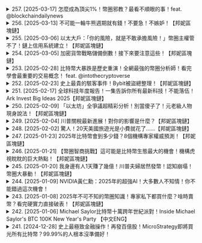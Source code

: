 <details>
<summary>257. [2025-03-17] 怎麼成為頂尖1%！幣圈邪教？最看不順眼的事！feat. @blockchaindailynews</summary><br>

<a href="https://www.youtube.com/watch?v=mlQqwTTtUNM" target="_blank">
    <img src="https://img.youtube.com/vi/mlQqwTTtUNM/maxresdefault.jpg" 
        alt="[Youtube]" width="200">
</a>

# 怎麼成為頂尖1%！幣圈邪教？最看不順眼的事！feat. @blockchaindailynews


</details>

<details>
<summary>256. [2025-03-13] 不可能一輪牛熊週期就有錢！不要急！不嫉妒！【邦妮區塊鏈】</summary><br>

<a href="https://www.youtube.com/watch?v=ermsw0U-QJY" target="_blank">
    <img src="https://img.youtube.com/vi/ermsw0U-QJY/maxresdefault.jpg" 
        alt="[Youtube]" width="200">
</a>

# 不可能一輪牛熊週期就有錢！不要急！不嫉妒！【邦妮區塊鏈】


</details>

<details>
<summary>255. [2025-03-06] 以太大戶：「你的風險，就是不敢承擔風險！」幣圈主權管不了！鏈上信用系統建立！【邦妮區塊鏈】</summary><br>

<a href="https://www.youtube.com/watch?v=O4tZehhipZs" target="_blank">
    <img src="https://img.youtube.com/vi/O4tZehhipZs/maxresdefault.jpg" 
        alt="[Youtube]" width="200">
</a>

# 以太大戶：「你的風險，就是不敢承擔風險！」幣圈主權管不了！鏈上信用系統建立！【邦妮區塊鏈】


</details>

<details>
<summary>254. [2025-03-05] 加密貨幣戰略儲備倒數！接下來要注意這些！【邦妮區塊鏈】</summary><br>

<a href="https://www.youtube.com/watch?v=iMZpfWoY7Us" target="_blank">
    <img src="https://img.youtube.com/vi/iMZpfWoY7Us/maxresdefault.jpg" 
        alt="[Youtube]" width="200">
</a>

# 加密貨幣戰略儲備倒數！接下來要注意這些！【邦妮區塊鏈】


</details>

<details>
<summary>253. [2025-02-28] 比特幣大暴跌是歷史重演！全網最強的幣圈分析師！看完學會最重要的交易概念！ feat. @intothecryptoverse</summary><br>

<a href="https://www.youtube.com/watch?v=LOUOIvc2V1g" target="_blank">
    <img src="https://img.youtube.com/vi/LOUOIvc2V1g/maxresdefault.jpg" 
        alt="[Youtube]" width="200">
</a>

# 比特幣大暴跌是歷史重演！全網最強的幣圈分析師！看完學會最重要的交易概念！ feat. @intothecryptoverse


</details>

<details>
<summary>252. [2025-02-23] 史上最貴的駭客事件！Bybit被盜總整理！【邦妮區塊鏈】</summary><br>

<a href="https://www.youtube.com/watch?v=WxCWPuOpkKg" target="_blank">
    <img src="https://img.youtube.com/vi/WxCWPuOpkKg/maxresdefault.jpg" 
        alt="[Youtube]" width="200">
</a>

# 史上最貴的駭客事件！Bybit被盜總整理！【邦妮區塊鏈】


</details>

<details>
<summary>251. [2025-02-17] 全球科技年度報告！一集告訴你所有最新科技！不能落伍！Ark Invest Big Ideas 2025【邦妮區塊鏈】</summary><br>

<a href="https://www.youtube.com/watch?v=h6KyJPUVZ1w" target="_blank">
    <img src="https://img.youtube.com/vi/h6KyJPUVZ1w/maxresdefault.jpg" 
        alt="[Youtube]" width="200">
</a>

# 全球科技年度報告！一集告訴你所有最新科技！不能落伍！Ark Invest Big Ideas 2025【邦妮區塊鏈】


</details>

<details>
<summary>250. [2025-02-09] 「以太坊」全爭議超精彩分析！別當傻子了！元老級人物現身說法！【邦妮區塊鏈】</summary><br>

<a href="https://www.youtube.com/watch?v=_YEWG7SBqC0" target="_blank">
    <img src="https://img.youtube.com/vi/_YEWG7SBqC0/maxresdefault.jpg" 
        alt="[Youtube]" width="200">
</a>

# 「以太坊」全爭議超精彩分析！別當傻子了！元老級人物現身說法！【邦妮區塊鏈】


</details>

<details>
<summary>249. [2025-02-04] 川普關稅最新進展！對你的影響是什麼？【邦妮區塊鏈】</summary><br>

<a href="https://www.youtube.com/watch?v=PwP2JpvsXMs" target="_blank">
    <img src="https://img.youtube.com/vi/PwP2JpvsXMs/maxresdefault.jpg" 
        alt="[Youtube]" width="200">
</a>

# 川普關稅最新進展！對你的影響是什麼？【邦妮區塊鏈】


</details>

<details>
<summary>248. [2025-02-02] 驚人！20天美國旅遊光是小費就花了......【邦妮區塊鏈】</summary><br>

<a href="https://www.youtube.com/watch?v=pxCxmsSnLQQ" target="_blank">
    <img src="https://img.youtube.com/vi/pxCxmsSnLQQ/maxresdefault.jpg" 
        alt="[Youtube]" width="200">
</a>

# 驚人！20天美國旅遊光是小費就花了......【邦妮區塊鏈】


</details>

<details>
<summary>247. [2025-01-23] 2025年比特幣會到多少錢？8個機構專家權威預測！【邦妮區塊鏈】</summary><br>

<a href="https://www.youtube.com/watch?v=AgvdBbVE2ls" target="_blank">
    <img src="https://img.youtube.com/vi/AgvdBbVE2ls/maxresdefault.jpg" 
        alt="[Youtube]" width="200">
</a>

# 2025年比特幣會到多少錢？8個機構專家權威預測！【邦妮區塊鏈】


</details>

<details>
<summary>246. [2025-01-21] 【幣圈智商挑戰】這可能是比特幣生態最大的機會！機構虎視眈眈的巨大熱點！【邦妮區塊鏈】</summary><br>

<a href="https://www.youtube.com/watch?v=O_JQPlr7ktk" target="_blank">
    <img src="https://img.youtube.com/vi/O_JQPlr7ktk/maxresdefault.jpg" 
        alt="[Youtube]" width="200">
</a>

# 【幣圈智商挑戰】這可能是比特幣生態最大的機會！機構虎視眈眈的巨大熱點！【邦妮區塊鏈】


</details>

<details>
<summary>245. [2025-01-20] 我身邊有人1天賺了幾億！川普夫婦居然發幣！認知崩塌！幣圈大暴動！【邦妮區塊鏈】</summary><br>

<a href="https://www.youtube.com/watch?v=kDgtA_VGCMs" target="_blank">
    <img src="https://img.youtube.com/vi/kDgtA_VGCMs/maxresdefault.jpg" 
        alt="[Youtube]" width="200">
</a>

# 我身邊有人1天賺了幾億！川普夫婦居然發幣！認知崩塌！幣圈大暴動！【邦妮區塊鏈】


</details>

<details>
<summary>244. [2025-01-09] NVIDIA黃仁勳：2025年的超強AI！大多數人不知情！你不能錯過這次機會！</summary><br>

<a href="https://www.youtube.com/watch?v=2lqWYoHU6vs" target="_blank">
    <img src="https://img.youtube.com/vi/2lqWYoHU6vs/maxresdefault.jpg" 
        alt="[Youtube]" width="200">
</a>

# NVIDIA黃仁勳：2025年的超強AI！大多數人不知情！你不能錯過這次機會！

## 重寫後的全文，盡力保持原始細節及結構

這是一份關於公司戰略、人工智能 (AI) 應用以及未來基礎設施發展方向的演講或會議記錄。內容十分密集且跳躍，涵蓋了技術發展、經濟效益以及未來潛力的探討。

以下是詳細的重寫版本，力求保留原始信息的完整性及結構：

**引言與公司願景:**

公司正在積極布局人工智能領域，尋求通過技術應用提升生產力、改善服務、創造新的商業模式。核心理念是建立一個基於人工智能的生態系統，推動業務轉型和可持續發展。

**AI 應用與生產力提升:**

公司計劃利用人工智能技術改造傳統工廠和生產線，實現工業 4.0 的目標。這包括部署 AI 機器人、利用機器學習算法優化生產流程、以及採用大數據分析改善決策制定。通過這種方式，公司期望大幅提升生產效率，降低生產成本，提高產品質量。

**AI RAM 與通信基礎設施**

公司正在考慮從 5G RAM 轉向 AI RAM，旨在將傳統的通信基礎設施升級為基於人工智能的智能網絡。傳統的網絡僅能传输语音、数据、视频等信息，而未来的 AI 网络将具备学习、推理和交互能力。利用這個網絡可以連接软銀的200万個網站。

**AI工厂与市场机遇**

在日本，有55萬用戶正在运营 AI 工厰。AI 的應用範圍涉及生產、配置、部署等等。AI 將帶來新的市場機會和商業模式。

**新基础设施与产业变革**

公司认为，新一代基础设施的建设将带来一场新的产业革命。这些基础设施将能够支持各种先进技术，并推动经济社会的全面发展。

**工业革命与IT革命**:

如果新基础设施应用于路面和工厂，将能够引发一场工业革命。 如果新基础设施应用于能源和通信，将能够引发一场IT革命。

**新基础设施的功能开发**:

新基础设施将能够支持各种新型功能，并为用户提供更优质的服务。

**与软银的合作以及日本市场的机会**:

公司正与软银积极合作，共同在新一代基础设施领域进行探索和实践。日本市场对于公司而言具有重要的意义和潜力。

**宏观展望与未来愿景**:

公司认为新基础设施将带来新的行业、公司和管理功能，并创造新的繁荣。 新的基础设施将赋能新的产业和技术。
</details>

<details>
<summary>243. [2025-01-08] 2025年不可不知的幣圈知識！專家私下都買什麼？啥時賣幣？看完硬實力直接破表！【邦妮區塊鏈】</summary><br>

<a href="https://www.youtube.com/watch?v=usTp6iKa1aE" target="_blank">
    <img src="https://img.youtube.com/vi/usTp6iKa1aE/maxresdefault.jpg" 
        alt="[Youtube]" width="200">
</a>

# 2025年不可不知的幣圈知識！專家私下都買什麼？啥時賣幣？看完硬實力直接破表！【邦妮區塊鏈】


</details>

<details>
<summary>242. [2025-01-06] Michael Saylor比特幣十萬跨年世紀派對！Inside Michael Saylor's BTC 100K New Year's Party 【中文ENG】</summary><br>

<a href="https://www.youtube.com/watch?v=gQfY2jf3oRk" target="_blank">
    <img src="https://img.youtube.com/vi/gQfY2jf3oRk/maxresdefault.jpg" 
        alt="[Youtube]" width="200">
</a>

# Michael Saylor比特幣十萬跨年世紀派對！Inside Michael Saylor's BTC 100K New Year's Party 【中文ENG】


</details>

<details>
<summary>241. [2024-12-28] 史上最極致金融操作！再發百億股！MicroStrategy即將買光所有比特幣？99.99%的人根本沒準備好！</summary><br>

<a href="https://www.youtube.com/watch?v=mNIUbz6TbEY" target="_blank">
    <img src="https://img.youtube.com/vi/mNIUbz6TbEY/maxresdefault.jpg" 
        alt="[Youtube]" width="200">
</a>

# 史上最極致金融操作！再發百億股！MicroStrategy即將買光所有比特幣？99.99%的人根本沒準備好！


</details>

